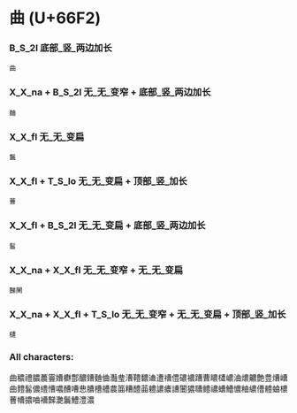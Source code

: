 # 曲 (U+66F2) 

### B_S_2l 底部_竖_两边加长
`曲`

### X_X_na + B_S_2l 无_无_变窄 + 底部_竖_两边加长
`麯`

### X_X_fl 无_无_变扁
`鬞`

### X_X_fl + T_S_lo 无_无_变扁 + 顶部_竖_加长
`蓸`

### X_X_fl + B_S_2l 无_无_变扁 + 底部_竖_两边加长
`髷`

### X_X_na + X_X_fl 无_无_变窄 + 无_无_变扁
`豑闦`

### X_X_na + X_X_fl  + T_S_lo 无_无_变窄 + 无_无_变扁 + 顶部_竖_加长
`㯾`

### All characters:
曲穠禮膿蕽霻㜖欁鄷醲鏪麯㑋灎㻃漕䪆䵜䢗遭䄚僼䃩襛蹧曹䁸㯾嶩浀燶齈艶豊㷮嶆曲䵄髷儂䌡慒噥醩嘈㤟䐬槽艚農筁糟醴䒼軆譨癑䜊闦㺜䏆鳢禯螬鰽憹粬繷傮體蛐檂蓸㡟擃㖆褿豑灔鬞鱧澧濃

